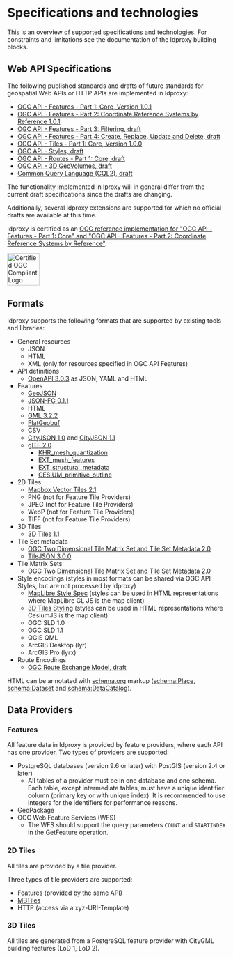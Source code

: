 # Specifications and technologies

This is an overview of supported specifications and technologies. For constraints and limitations see the documentation of the ldproxy building blocks.

## Web API Specifications

The following published standards and drafts of future standards for geospatial Web APIs or HTTP APIs are implemented in ldproxy:

* [OGC API - Features - Part 1: Core, Version 1.0.1](https://docs.ogc.org/is/17-069r4/17-069r4.html)
* [OGC API - Features - Part 2: Coordinate Reference Systems by Reference 1.0.1](https://docs.ogc.org/is/18-058r1/18-058r1.html)
* [OGC API - Features - Part 3: Filtering, draft](https://docs.ogc.org/DRAFTS/19-079r1.html)
* [OGC API - Features - Part 4: Create, Replace, Update and Delete, draft](https://docs.ogc.org/DRAFTS/20-002.html)
* [OGC API - Tiles - Part 1: Core, Version 1.0.0](https://docs.ogc.org/is/20-057/20-057.html)
* [OGC API - Styles, draft](https://docs.ogc.org/DRAFTS/20-009.html)
* [OGC API - Routes - Part 1: Core, draft](https://docs.ogc.org/DRAFTS/21-000.html)
* [OGC API - 3D GeoVolumes, draft](https://github.com/opengeospatial/ogcapi-3d-geovolumes)
* [Common Query Language (CQL2), draft](https://docs.ogc.org/DRAFTS/21-065.html)

The functionality implemented in lproxy will in general differ from the current draft specifications since the drafts are changing.

Additionally, several ldproxy extensions are supported for which no official drafts are available at this time.

ldproxy is certified as an [OGC reference implementation for "OGC API - Features - Part 1: Core" and "OGC API - Features - Part 2: Coordinate Reference Systems by Reference"](http://www.ogc.org/resource/products/details/?pid=1705).

<img src='https://cite.opengeospatial.org/teamengine/site/certification-logo.gif' alt='Certified OGC Compliant Logo' height='74' style='padding:0;margin:0;border:0;'/>

## Formats

ldproxy supports the following formats that are supported by existing tools and libraries:

* General resources
  * JSON
  * HTML
  * XML (only for resources specified in OGC API Features)
* API definitions
  * [OpenAPI 3.0.3](http://spec.openapis.org/oas/v3.0.3) as JSON, YAML and HTML
* Features
  * [GeoJSON](https://datatracker.ietf.org/doc/html/rfc7946)
  * [JSON-FG 0.1.1](https://docs.ogc.org/DRAFTS/21-045.html)
  * HTML
  * [GML 3.2.2](https://portal.ogc.org/files/?artifact_id=74183&version=2)
  * [FlatGeobuf](https://flatgeobuf.org/)
  * CSV
  * [CityJSON 1.0](https://www.cityjson.org/specs/1.0.3/) and [CityJSON 1.1](https://www.cityjson.org/specs/1.1.3/)
  * [glTF 2.0](https://registry.khronos.org/glTF/specs/2.0/glTF-2.0.html)
    * [KHR_mesh_quantization](https://github.com/KhronosGroup/glTF/tree/main/extensions/2.0/Khronos/KHR_mesh_quantization)
    * [EXT_mesh_features](https://github.com/CesiumGS/glTF/tree/3d-tiles-next/extensions/2.0/Vendor/EXT_mesh_features)
    * [EXT_structural_metadata](https://github.com/CesiumGS/glTF/tree/3d-tiles-next/extensions/2.0/Vendor/EXT_structural_metadata)
    * [CESIUM_primitive_outline](https://github.com/KhronosGroup/glTF/tree/main/extensions/2.0/Vendor/CESIUM_primitive_outline)
* 2D Tiles
  * [Mapbox Vector Tiles 2.1](https://github.com/mapbox/vector-tile-spec/tree/master/2.1)
  * PNG (not for Feature Tile Providers)
  * JPEG (not for Feature Tile Providers)
  * WebP (not for Feature Tile Providers)
  * TIFF (not for Feature Tile Providers)
* 3D Tiles
  * [3D Tiles 1.1](https://docs.ogc.org/cs/22-025r4/22-025r4.html)
* Tile Set metadata
  * [OGC Two Dimensional Tile Matrix Set and Tile Set Metadata 2.0](https://docs.ogc.org/is/17-083r4/17-083r4.html)
  * [TileJSON 3.0.0](https://github.com/mapbox/tilejson-spec/tree/master/3.0.0)
* Tile Matrix Sets
  * [OGC Two Dimensional Tile Matrix Set and Tile Set Metadata 2.0](https://docs.ogc.org/is/17-083r4/17-083r4.html)
* Style encodings (styles in most formats can be shared via OGC API Styles, but are not processed by ldproxy)
  * [MapLibre Style Spec](https://maplibre.org/maplibre-style-spec/) (styles can be used in HTML representations where MapLibre GL JS is the map client)
  * [3D Tiles Styling](https://docs.ogc.org/cs/22-025r4/22-025r4.html#toc45) (styles can be used in HTML representations where CesiumJS is the map client)
  * OGC SLD 1.0 
  * OGC SLD 1.1
  * QGIS QML
  * ArcGIS Desktop (lyr)
  * ArcGIS Pro (lyrx)
* Route Encodings 
  * [OGC Route Exchange Model, draft](https://docs.ogc.org/DRAFTS/21-001.html)

HTML can be annotated with [schema.org](https://schema.org/) markup ([schema:Place](https://schema.org/Place), [schema:Dataset](https://schema.org/Dataset) and [schema:DataCatalog](https://schema.org/DataCatalog)).

## Data Providers

### Features

All feature data in ldproxy is provided by feature providers, where each API has one provider. Two types of providers are supported:

* PostgreSQL databases (version 9.6 or later) with PostGIS (version 2.4 or later)
  * All tables of a provider must be in one database and one schema. Each table, except intermediate tables, must have a unique identifier column (primary key or with unique index). It is recommended to use integers for the identifiers for performance reasons.
* GeoPackage
* OGC Web Feature Services (WFS)
  * The WFS should support the query parameters `COUNT` and `STARTINDEX` in the GetFeature operation.
  
### 2D Tiles

All tiles are provided by a tile provider.

Three types of tile providers are supported:

* Features (provided by the same API)
* [MBTiles](https://github.com/mapbox/mbtiles-spec/blob/master/1.3/spec.md)
* HTTP (access via a xyz-URI-Template)

### 3D Tiles

All tiles are generated from a PostgreSQL feature provider with CityGML building features (LoD 1, LoD 2).
